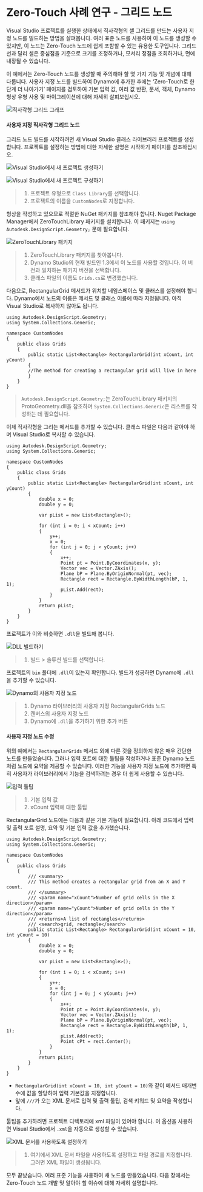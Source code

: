 # Zero-Touch 사례 연구 - 그리드 노드 

Visual Studio 프로젝트를 실행한 상태에서 직사각형의 셀 그리드를 만드는 사용자 지정 노드를 빌드하는 방법을 살펴봅니다. 여러 표준 노드를 사용하여 이 노드를 생성할 수 있지만, 이 노드는 Zero-Touch 노드에 쉽게 포함할 수 있는 유용한 도구입니다. 그리드 선과 달리 셀은 중심점을 기준으로 크기를 조정하거나, 모서리 정점을 조회하거나, 면에 내장될 수 있습니다.

이 예에서는 Zero-Touch 노드를 생성할 때 주의해야 할 몇 가지 기능 및 개념에 대해 다룹니다. 사용자 지정 노드를 빌드하여 Dynamo에 추가한 후에는 ‘Zero-Touch로 한 단계 더 나아가기’ 페이지를 검토하여 기본 입력 값, 여러 값 반환, 문서, 객체, Dynamo 형상 유형 사용 및 마이그레이션에 대해 자세히 살펴보십시오.

![직사각형 그리드 그래프](images/cover-image.jpg)

#### 사용자 지정 직사각형 그리드 노드 <a href="#custom-rectangular-grid-node" id="custom-rectangular-grid-node"></a>

그리드 노드 빌드를 시작하려면 새 Visual Studio 클래스 라이브러리 프로젝트를 생성합니다. 프로젝트를 설정하는 방법에 대한 자세한 설명은 시작하기 페이지를 참조하십시오.

![Visual Studio에서 새 프로젝트 생성하기](images/vs-new-project-1.jpg)

![Visual Studio에서 새 프로젝트 구성하기](images/vs-new-project-2.jpg)

> 1. 프로젝트 유형으로 `Class Library`를 선택합니다.
> 2. 프로젝트의 이름을 `CustomNodes`로 지정합니다.

형상을 작성하고 있으므로 적절한 NuGet 패키지를 참조해야 합니다. Nuget Package Manager에서 ZeroTouchLibrary 패키지를 설치합니다. 이 패키지는 `using Autodesk.DesignScript.Geometry;` 문에 필요합니다.

![ZeroTouchLibrary 패키지](images/vs-nugetpackage.jpg)

> 1. ZeroTouchLibrary 패키지를 찾아봅니다.
> 2. Dynamo Studio의 현재 빌드인 1.3에서 이 노드를 사용할 것입니다. 이 버전과 일치하는 패키지 버전을 선택합니다.
> 3. 클래스 파일의 이름도 `Grids.cs`로 변경했습니다.

다음으로, RectangularGrid 메서드가 위치할 네임스페이스 및 클래스를 설정해야 합니다. Dynamo에서 노드의 이름은 메서드 및 클래스 이름에 따라 지정됩니다. 아직 Visual Studio로 복사하지 않아도 됩니다.

```
using Autodesk.DesignScript.Geometry;
using System.Collections.Generic;

namespace CustomNodes
{
    public class Grids
    {
        public static List<Rectangle> RectangularGrid(int xCount, int yCount)
        {
        //The method for creating a rectangular grid will live in here
        }
    }
}
```

> `Autodesk.DesignScript.Geometry;`는 ZeroTouchLibrary 패키지의 ProtoGeometry.dll을 참조하며 `System.Collections.Generic`은 리스트를 작성하는 데 필요합니다.

이제 직사각형을 그리는 메서드를 추가할 수 있습니다. 클래스 파일은 다음과 같아야 하며 Visual Studio로 복사할 수 있습니다.

```
using Autodesk.DesignScript.Geometry;
using System.Collections.Generic;

namespace CustomNodes
{
    public class Grids
    {
        public static List<Rectangle> RectangularGrid(int xCount, int yCount)
        {
            double x = 0;
            double y = 0;

            var pList = new List<Rectangle>();

            for (int i = 0; i < xCount; i++)
            {
                y++;
                x = 0;
                for (int j = 0; j < yCount; j++)
                {
                    x++;
                    Point pt = Point.ByCoordinates(x, y);
                    Vector vec = Vector.ZAxis();
                    Plane bP = Plane.ByOriginNormal(pt, vec);
                    Rectangle rect = Rectangle.ByWidthLength(bP, 1, 1);
                    pList.Add(rect);
                }
            }
            return pList;
        }
    }
}
```

프로젝트가 이와 비슷하면 `.dll`을 빌드해 봅니다.

![DLL 빌드하기](images/vs-grids.jpg)

> 1. 빌드 > 솔루션 빌드를 선택합니다.

프로젝트의 `bin` 폴더에 `.dll`이 있는지 확인합니다. 빌드가 성공하면 Dynamo에 `.dll`을 추가할 수 있습니다.

![Dynamo의 사용자 지정 노드](images/RectangularGrid-Dynamo.jpg)

> 1. Dynamo 라이브러리의 사용자 지정 RectangularGrids 노드
> 2. 캔버스의 사용자 지정 노드
> 3. Dynamo에 `.dll`을 추가하기 위한 추가 버튼

#### 사용자 지정 노드 수정 <a href="#custom-node-modifications" id="custom-node-modifications"></a>

위의 예에서는 `RectangularGrids` 메서드 외에 다른 것을 정의하지 않은 매우 간단한 노드를 만들었습니다. 그러나 입력 포트에 대한 툴팁을 작성하거나 표준 Dynamo 노드처럼 노드에 요약을 제공할 수 있습니다. 이러한 기능을 사용자 지정 노드에 추가하면 특히 사용자가 라이브러리에서 기능을 검색하려는 경우 더 쉽게 사용할 수 있습니다.

![입력 툴팁](images/nodemodification.png)

> 1. 기본 입력 값
> 2. xCount 입력에 대한 툴팁

RectangularGrid 노드에는 다음과 같은 기본 기능이 필요합니다. 아래 코드에서 입력 및 출력 포트 설명, 요약 및 기본 입력 값을 추가했습니다.

```
using Autodesk.DesignScript.Geometry;
using System.Collections.Generic;

namespace CustomNodes
{
    public class Grids
    {
        /// <summary>
        /// This method creates a rectangular grid from an X and Y count.
        /// </summary>
        /// <param name="xCount">Number of grid cells in the X direction</param>
        /// <param name="yCount">Number of grid cells in the Y direction</param>
        /// <returns>A list of rectangles</returns>
        /// <search>grid, rectangle</search>
        public static List<Rectangle> RectangularGrid(int xCount = 10, int yCount = 10)
        {
            double x = 0;
            double y = 0;

            var pList = new List<Rectangle>();

            for (int i = 0; i < xCount; i++)
            {
                y++;
                x = 0;
                for (int j = 0; j < yCount; j++)
                {
                    x++;
                    Point pt = Point.ByCoordinates(x, y);
                    Vector vec = Vector.ZAxis();
                    Plane bP = Plane.ByOriginNormal(pt, vec);
                    Rectangle rect = Rectangle.ByWidthLength(bP, 1, 1);
                    pList.Add(rect);
                    Point cPt = rect.Center();
                }
            }
            return pList;
        }
    }
}
```

* `RectangularGrid(int xCount = 10, int yCount = 10)`와 같이 메서드 매개변수에 값을 할당하여 입력 기본값을 지정합니다.
* 앞에 `///`가 오는 XML 문서로 입력 및 출력 툴팁, 검색 키워드 및 요약을 작성합니다.

툴팁을 추가하려면 프로젝트 디렉토리에 xml 파일이 있어야 합니다. 이 옵션을 사용하면 Visual Studio에서 `.xml`을 자동으로 생성할 수 있습니다.

![XML 문서를 사용하도록 설정하기](images/vs-xml.jpg)

> 1. 여기에서 XML 문서 파일을 사용하도록 설정하고 파일 경로를 지정합니다. 그러면 XML 파일이 생성됩니다.

모두 끝났습니다. 여러 표준 기능을 사용하여 새 노드를 만들었습니다. 다음 장에서는 Zero-Touch 노드 개발 및 알아야 할 이슈에 대해 자세히 설명합니다.
